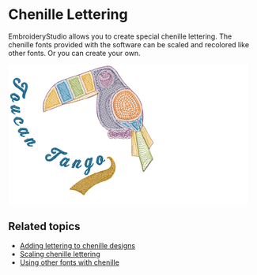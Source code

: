# Chenille Lettering

EmbroideryStudio allows you to create special chenille lettering. The chenille fonts provided with the software can be scaled and recolored like other fonts. Or you can create your own.

![ChenilleSampleLettering.png](assets/ChenilleSampleLettering.png)

## Related topics

- [Adding lettering to chenille designs](Adding_lettering_to_chenille_designs)
- [Scaling chenille lettering](Scaling_chenille_lettering)
- [Using other fonts with chenille](Using_other_fonts_with_chenille)
